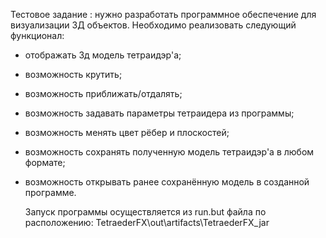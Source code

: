 Тестовое задание : нужно разработать программное обеспечение для визуализации 3Д объектов. 
Необходимо реализовать следующий функционал:
- отображать 3д модель тетраидэр'а;
- возможность крутить;
- возможность приближать/отдалять;
- возможность задавать параметры тетраидера из программы;
- возможность менять цвет рёбер и плоскостей;
- возможность сохранять полученную модель тетраидэр'а в любом формате;
- возможность открывать ранее сохранённую модель в созданной программе.

  Запуск программы осуществляется из run.but файла по расположению:
 TetraederFX\out\artifacts\TetraederFX_jar
